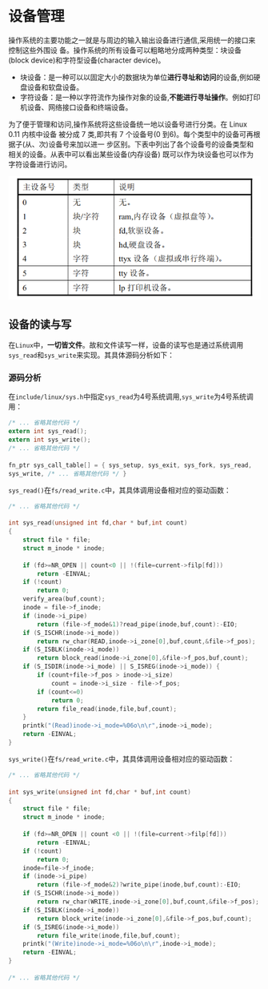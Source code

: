 # 设备管理
操作系统的主要功能之一就是与周边的输入输出设备进行通信,采用统一的接口来控制这些外围设 备。操作系统的所有设备可以粗略地分成两种类型：块设备(block device)和字符型设备(character device)。 

- 块设备：是一种可以以固定大小的数据块为单位**进行寻址和访问**的设备,例如硬盘设备和软盘设备。
- 字符设备：是一种以字符流作为操作对象的设备,**不能进行寻址操作**。例如打印机设备、网络接口设备和终端设备。

为了便于管理和访问,操作系统将这些设备统一地以设备号进行分类。在 Linux 0.11 内核中设备 被分成 7 类,即共有 7 个设备号(0 到6)。每个类型中的设备可再根据子(从、次)设备号来加以进一 步区别。下表中列出了各个设备号的设备类型和相关的设备。从表中可以看出某些设备(内存设备)  既可以作为块设备也可以作为字符设备进行访问。

![devices](README.assets/devices.png)

## 设备的读与写
在`Linux`中，**一切皆文件**。故和文件读写一样，设备的读写也是通过系统调用`sys_read`和`sys_write`来实现。其具体源码分析如下：
### 源码分析
在`include/linux/sys.h`中指定`sys_read`为4号系统调用,`sys_write`为4号系统调用：

```c
/* ... 省略其他代码 */
extern int sys_read();
extern int sys_write();
/* ... 省略其他代码 */

fn_ptr sys_call_table[] = { sys_setup, sys_exit, sys_fork, sys_read,
sys_write, /* ... 省略其他代码 */ }
```

`sys_read()`在`fs/read_write.c`中，其具体调用设备相对应的驱动函数：

```c
/* ... 省略其他代码 */

int sys_read(unsigned int fd,char * buf,int count)
{
	struct file * file;
	struct m_inode * inode;

	if (fd>=NR_OPEN || count<0 || !(file=current->filp[fd]))
		return -EINVAL;
	if (!count)
		return 0;
	verify_area(buf,count);
	inode = file->f_inode;
	if (inode->i_pipe)
		return (file->f_mode&1)?read_pipe(inode,buf,count):-EIO;
	if (S_ISCHR(inode->i_mode))
		return rw_char(READ,inode->i_zone[0],buf,count,&file->f_pos);   //调用字符设备读
	if (S_ISBLK(inode->i_mode))
		return block_read(inode->i_zone[0],&file->f_pos,buf,count);     //调用块设备读
	if (S_ISDIR(inode->i_mode) || S_ISREG(inode->i_mode)) {
		if (count+file->f_pos > inode->i_size)
			count = inode->i_size - file->f_pos;
		if (count<=0)
			return 0;
		return file_read(inode,file,buf,count);
	}
	printk("(Read)inode->i_mode=%06o\n\r",inode->i_mode);
	return -EINVAL;
}
```

`sys_write()`在`fs/read_write.c`中，其具体调用设备相对应的驱动函数：

```c
/* ... 省略其他代码 */

int sys_write(unsigned int fd,char * buf,int count)
{
	struct file * file;
	struct m_inode * inode;
	
	if (fd>=NR_OPEN || count <0 || !(file=current->filp[fd]))
		return -EINVAL;
	if (!count)
		return 0;
	inode=file->f_inode;
	if (inode->i_pipe)
		return (file->f_mode&2)?write_pipe(inode,buf,count):-EIO;
	if (S_ISCHR(inode->i_mode))
		return rw_char(WRITE,inode->i_zone[0],buf,count,&file->f_pos);    //调用字符设备写
	if (S_ISBLK(inode->i_mode))
		return block_write(inode->i_zone[0],&file->f_pos,buf,count);      //调用块设备写
	if (S_ISREG(inode->i_mode))
		return file_write(inode,file,buf,count);
	printk("(Write)inode->i_mode=%06o\n\r",inode->i_mode);
	return -EINVAL;
}

/* ... 省略其他代码 */
```


